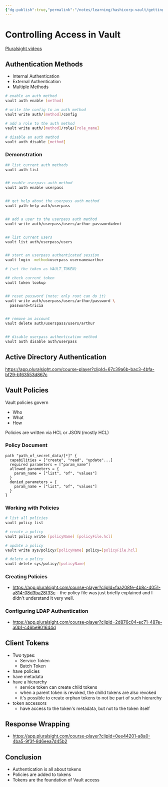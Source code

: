 ```yaml
---
{"dg-publish":true,"permalink":"/notes/learning/hashicorp-vault/getting-started-with-hashicorp-vault-pluralsight/04-controlling-access-in-vault/","dgHomeLink":true,"dgPassFrontmatter":false,"dgShowBacklinks":true,"dgShowLocalGraph":true}
---
```


# Controlling Access in Vault

[Pluralsight videos](https://app.pluralsight.com/course-player?clipId=f4efab6b-9543-4a8d-80c7-af7143ba5b4e)


## Authentication Methods

- Internal Authentication
- External Authentication
- Multiple Methods

```bash
# enable an auth method
vault auth enable [method]

# write the config to an auth method
vault write auth/[method]/config

# add a role to the auth method
vault write auth/[method]/role/[role_name]

# disable an auth method
vault auth disable [method]
```

### Demonstration

```bash
## list current auth methods
vault auth list


## enable userpass auth method
vault auth enable userpass


## get help about the userpass auth method
vault path-help auth/userpass


## add a user to the userpass auth method
vault write auth/userpass/users/arthur password=dent


## list current users
vault list auth/userpass/users


## start an userpass authenticated session
vault login -method=userpass username=arthur

# (set the token as VAULT_TOKEN)

## check current token
vault token lookup


## reset password (note: only root can do it)
vault write auth/userpass/users/arthur/password \
  password=tricia


## remove an account
vault delete auth/userspass/users/arthur


## disable userpass authentication method
vault auth disable auth/userpass
```


## Active Directory Authentication

<https://app.pluralsight.com/course-player?clipId=67c39a6b-bac3-4bfa-bf29-b163553d867c>

## Vault Policies

Vault policies govern

- Who
- What
- How

Policies are written via HCL or JSON (mostly HCL)

### Policy Document

```hcl
path "path_of_secret_data/[*]" {
  capabilities = ["create", "read", "update"...]
  required parameters = ["param_name"]
  allowed parameters = {
    param_name = ["list", "of", "values"]
  }
  denied_parameters = {
    param_name = ["list", "of", "values"]
  }
}
```


### Working with Policies

```bash
# list all policies
vault policy list

# create a policy
vault policy write [policyName] [policyFile.hcl]

# update a policy
vault write sys/policy/[policyName] policy=[policyFile.hcl]

# delete a policy
vault delete sys/policy/[policyName]
```


### Creating Policies

- <https://app.pluralsight.com/course-player?clipId=faa208fe-4b8c-4051-a814-08d3ba28f33c> - the policy file was just briefly explained and I didn't understand it very well.


### Configuring LDAP Authentication

- <https://app.pluralsight.com/course-player?clipId=2d876c04-ec71-487e-a0b1-c46be901644d>


## Client Tokens

- Two types:
    - Service Token
    - Batch Token
- have policies
- have metadata
- have a hierarchy
    - service token can create child tokens
    - when a parent token is revoked, the chilld tokens are also revoked
    - it's possible to create orphan tokens to not be part of such hierarchy
- token accessors
    - have access to the token's metadata, but not to the token itself


## Response Wrapping

- <https://app.pluralsight.com/course-player?clipId=0ee44201-a8a0-4ba5-9f3f-8d6eea7d45b2>


## Conclusion

- Authentication is all about tokens
- Policies are added to tokens
- Tokens are the foundation of Vault access

